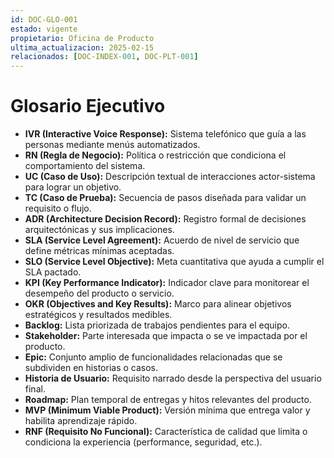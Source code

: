 ```yaml
---
id: DOC-GLO-001
estado: vigente
propietario: Oficina de Producto
ultima_actualizacion: 2025-02-15
relacionados: [DOC-INDEX-001, DOC-PLT-001]
---
```

# Glosario Ejecutivo

- **IVR (Interactive Voice Response):** Sistema telefónico que guía a las personas mediante menús automatizados.
- **RN (Regla de Negocio):** Política o restricción que condiciona el comportamiento del sistema.
- **UC (Caso de Uso):** Descripción textual de interacciones actor-sistema para lograr un objetivo.
- **TC (Caso de Prueba):** Secuencia de pasos diseñada para validar un requisito o flujo.
- **ADR (Architecture Decision Record):** Registro formal de decisiones arquitectónicas y sus implicaciones.
- **SLA (Service Level Agreement):** Acuerdo de nivel de servicio que define métricas mínimas aceptadas.
- **SLO (Service Level Objective):** Meta cuantitativa que ayuda a cumplir el SLA pactado.
- **KPI (Key Performance Indicator):** Indicador clave para monitorear el desempeño del producto o servicio.
- **OKR (Objectives and Key Results):** Marco para alinear objetivos estratégicos y resultados medibles.
- **Backlog:** Lista priorizada de trabajos pendientes para el equipo.
- **Stakeholder:** Parte interesada que impacta o se ve impactada por el producto.
- **Epic:** Conjunto amplio de funcionalidades relacionadas que se subdividen en historias o casos.
- **Historia de Usuario:** Requisito narrado desde la perspectiva del usuario final.
- **Roadmap:** Plan temporal de entregas y hitos relevantes del producto.
- **MVP (Minimum Viable Product):** Versión mínima que entrega valor y habilita aprendizaje rápido.
- **RNF (Requisito No Funcional):** Característica de calidad que limita o condiciona la experiencia (performance, seguridad, etc.).
